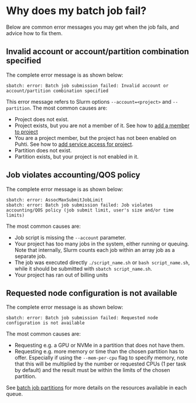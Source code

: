 # Why does my batch job fail?

Below are common error messages you may get when the job fails, and advice how
to fix them.

## Invalid account or account/partition combination specified

The complete error message is as shown below:

```text
sbatch: error: Batch job submission failed: Invalid account or account/partition combination specified
```

This error message refers to Slurm options `--account=<project>` and
`--partition`. The most common causes are:

* Project does not exist.
* Project exists, but you are not a member of it. See how to
  [add a member to project](../../accounts/how-to-add-members-to-project.md)
* You are a project member, but the project has not been enabled on Puhti. See
  how to
  [add service access for project](../../accounts/how-to-add-service-access-for-project.md).
* Partition does not exist.
* Partition exists, but your project is not enabled in it.

## Job violates accounting/QOS policy

The complete error message is as shown below:

```text
sbatch: error: AssocMaxSubmitJobLimit
sbatch: error: Batch job submission failed: Job violates accounting/QOS policy (job submit limit, user's size and/or time limits)
```

The most common causes are:

* Job script is missing the `--account` parameter.
* Your project has too many jobs in the system, either running or queuing.
  Note that internally, Slurm counts each job within an array job as a separate
  job.
* The job was executed directly `./script_name.sh` or `bash script_name.sh`,
  while it should be submitted with `sbatch script_name.sh`.
* Your project has ran out of billing units


## Requested node configuration is not available

The complete error message is as shown below:

```text
sbatch: error: Batch job submission failed: Requested node configuration is not available
```

The most common causes are:

* Requesting e.g. a GPU or NVMe in a partition that does not have them.
* Requesting e.g. more memory or time than the chosen partition has to offer. Especially if
  using the `--mem-per-cpu` flag to specify memory, note that this will be multiplied by the
  number or requested CPUs (1 per task by default) and the result must be within the limits
  of the chosen partition.

See [batch job partitions](../../computing/running/batch-job-partitions.md) for more details
on the resources available in each queue.
